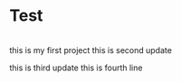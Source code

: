 # Test
<br>
this is my first project
this is second update

this is third update
this is fourth line